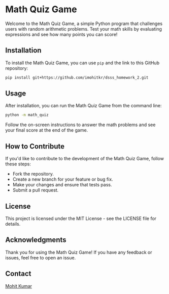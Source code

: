 # Math Quiz Game

Welcome to the Math Quiz Game, a simple Python program that challenges users with random arithmetic problems. Test your math skills by evaluating expressions and see how many points you can score!

## Installation

To install the Math Quiz Game, you can use `pip` and the link to this GitHub repository:

```bash
pip install git+https://github.com/imohitkr/dsss_homework_2.git
```

## Usage

After installation, you can run the Math Quiz Game from the command line:

```bash
python -m math_quiz
```

Follow the on-screen instructions to answer the math problems and see your final score at the end of the game.

## How to Contribute

If you'd like to contribute to the development of the Math Quiz Game, follow these steps:

- Fork the repository.
- Create a new branch for your feature or bug fix.
- Make your changes and ensure that tests pass.
- Submit a pull request.

## License

This project is licensed under the MIT License - see the LICENSE file for details.

## Acknowledgments

Thank you for using the Math Quiz Game! If you have any feedback or issues, feel free to open an issue.

## Contact

[Mohit Kumar](mailto:mohit.mk.kumar@fau.de)